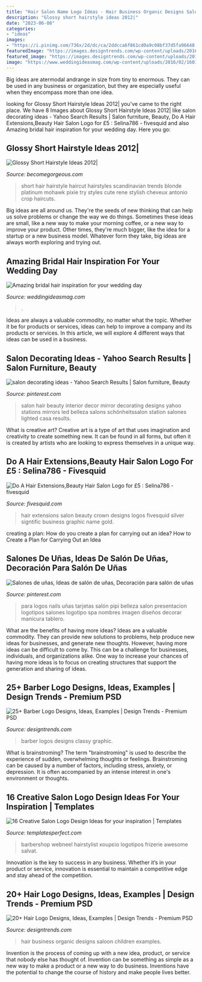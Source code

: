 ```yaml
---
title: "Hair Salon Name Logo Ideas - Hair Business Organic Designs Saloon Children Examples"
description: "Glossy short hairstyle ideas 2012|"
date: "2023-06-08"
categories:
- "ideas"
images:
- "https://i.pinimg.com/736x/2d/dc/ca/2ddcca6f861cd0a9c08bf37d5fa96648.jpg"
featuredImage: "https://images.designtrends.com/wp-content/uploads/2016/03/30065709/Set-of-Barber-Shop-Classy-Logos.jpg"
featured_image: "https://images.designtrends.com/wp-content/uploads/2016/04/01071456/Organic-Hair-Saloon-Logo.jpg"
image: "https://www.weddingideasmag.com/wp-content/uploads/2016/02/160122-Bridal-0460.jpg"
---
```



Big ideas are atermodal andrange in size from tiny to enormous. They can be used in any business or organization, but they are especially useful when they encompass more than one idea. 

	

		
looking for Glossy Short Hairstyle Ideas 2012| you've came to the right place. We have 8 Images about Glossy Short Hairstyle Ideas 2012| like salon decorating ideas - Yahoo Search Results | Salon furniture, Beauty, Do A Hair Extensions,Beauty Hair Salon Logo for £5 : Selina786 - fivesquid and also Amazing bridal hair inspiration for your wedding day. Here you go:
		
    
## Glossy Short Hairstyle Ideas 2012|

<img loading=lazy src="http://static.becomegorgeous.com/img/arts/2011/Nov/28/6052/rene_antonio_short_hair.jpg" onerror="this.onerror=null;this.src='https://tse4.mm.bing.net/th?id=OIP.SeFLWVUzY-Ti7thU30mskwHaJ4&amp;pid=15.1';" alt="Glossy Short Hairstyle Ideas 2012|">

_Source: becomegorgeous.com_

>short hair hairstyle haircut hairstyles scandinavian trends blonde platinum mohawk pixie try styles cute rene stylish cheveux antonio crop haircuts. 

	

Big ideas are all around us. They're the seeds of new thinking that can help us solve problems or change the way we do things. Sometimes these ideas are small, like a new way to make your morning coffee, or a new way to improve your product. Other times, they're much bigger, like the idea for a startup or a new business model. Whatever form they take, big ideas are always worth exploring and trying out.

    
## Amazing Bridal Hair Inspiration For Your Wedding Day

<img loading=lazy src="https://www.weddingideasmag.com/wp-content/uploads/2016/02/160122-Bridal-0460.jpg" onerror="this.onerror=null;this.src='https://tse4.mm.bing.net/th?id=OIP.LGSxyDelm_L47mIjAOOmlgHaLH&amp;pid=15.1';" alt="Amazing bridal hair inspiration for your wedding day">

_Source: weddingideasmag.com_

>. 

	

Ideas are always a valuable commodity, no matter what the topic. Whether it be for products or services, ideas can help to improve a company and its products or services. In this article, we will explore 4 different ways that ideas can be used in a business.

    
## Salon Decorating Ideas - Yahoo Search Results | Salon Furniture, Beauty

<img loading=lazy src="https://i.pinimg.com/736x/2d/dc/ca/2ddcca6f861cd0a9c08bf37d5fa96648.jpg" onerror="this.onerror=null;this.src='https://tse4.mm.bing.net/th?id=OIP.4TmMRaoq_D3pXyihy-0NAwHaLG&amp;pid=15.1';" alt="salon decorating ideas - Yahoo Search Results | Salon furniture, Beauty">

_Source: pinterest.com_

>salon hair beauty interior decor mirror decorating designs yahoo stations mirrors led belleza salons schönheitssalon station salones lighted casa results. 

	

What is creative art?
Creative art is a type of art that uses imagination and creativity to create something new. It can be found in all forms, but often it is created by artists who are looking to express themselves in a unique way.

    
## Do A Hair Extensions,Beauty Hair Salon Logo For £5 : Selina786 - Fivesquid

<img loading=lazy src="https://www.fivesquid.com/pics/t2/1539184758-98355-1-1.jpg" onerror="this.onerror=null;this.src='https://tse1.mm.bing.net/th?id=OIP.uqwDNA5zakkV65QEa6tc0gHaF1&amp;pid=15.1';" alt="Do A Hair Extensions,Beauty Hair Salon Logo for £5 : Selina786 - fivesquid">

_Source: fivesquid.com_

>hair extensions salon beauty crown designs logos fivesquid silver signtific business graphic name gold. 

	

creating a plan: How do you create a plan for carrying out an idea?
How to Create a Plan for Carrying Out an Idea

    
## Salones De Uñas, Ideas De Salón De Uñas, Decoración Para Salón De Uñas

<img loading=lazy src="https://i.pinimg.com/736x/3c/e6/a9/3ce6a9bd5921e4d087eaec0ec751645c.jpg" onerror="this.onerror=null;this.src='https://tse3.mm.bing.net/th?id=OIP.ogPUmr6_z5M458p8evl2rAHaHa&amp;pid=15.1';" alt="Salones de uñas, Ideas de salón de uñas, Decoración para salón de uñas">

_Source: pinterest.com_

>para logos nails uñas tarjetas salón pipi belleza salon presentacion logotipos salones logotipo spa nombres imagen diseños decorar manicura tablero. 

	

What are the benefits of having more ideas?
Ideas are a valuable commodity. They can provide new solutions to problems, help produce new ideas for businesses, and generate new thoughts. However, having more ideas can be difficult to come by. This can be a challenge for businesses, individuals, and organizations alike. One way to increase your chances of having more ideas is to focus on creating structures that support the generation and sharing of ideas.

    
## 25+ Barber Logo Designs, Ideas, Examples | Design Trends - Premium PSD

<img loading=lazy src="https://images.designtrends.com/wp-content/uploads/2016/03/30065709/Set-of-Barber-Shop-Classy-Logos.jpg" onerror="this.onerror=null;this.src='https://tse3.mm.bing.net/th?id=OIP.Dpebkl4a9wGvU8RvELcmIwHaG-&amp;pid=15.1';" alt="25+ Barber Logo Designs, Ideas, Examples | Design Trends - Premium PSD">

_Source: designtrends.com_

>barber logos designs classy graphic. 

	

What is brainstroming?
The term "brainstroming" is used to describe the experience of sudden, overwhelming thoughts or feelings. Brainstroming can be caused by a number of factors, including stress, anxiety, or depression. It is often accompanied by an intense interest in one's environment or thoughts.

    
## 16 Creative Salon Logo Design Ideas For Your Inspiration | Templates

<img loading=lazy src="https://www.templatesperfect.com/wp-content/uploads/2013/09/9-salon-barber-logo-design.png" onerror="this.onerror=null;this.src='https://tse3.mm.bing.net/th?id=OIP.8IMGpSSOyNu17ae2_FWJGwHaC6&amp;pid=15.1';" alt="16 Creative Salon Logo Design Ideas for your inspiration | Templates">

_Source: templatesperfect.com_

>barbershop webneel hairstylist κουρείο logotipos frizerie awesome salvat. 

	

Innovation is the key to success in any business. Whether it’s in your product or service, innovation is essential to maintain a competitive edge and stay ahead of the competition.

    
## 20+ Hair Logo Designs, Ideas, Examples | Design Trends - Premium PSD

<img loading=lazy src="https://images.designtrends.com/wp-content/uploads/2016/04/01071456/Organic-Hair-Saloon-Logo.jpg" onerror="this.onerror=null;this.src='https://tse3.mm.bing.net/th?id=OIP.AsgVl49d-aPiaqhYCUhr9wHaEx&amp;pid=15.1';" alt="20+ Hair Logo Designs, Ideas, Examples | Design Trends - Premium PSD">

_Source: designtrends.com_

>hair business organic designs saloon children examples. 

	

Invention is the process of coming up with a new idea, product, or service that nobody else has thought of. Invention can be something as simple as a new way to make a product or a new way to do business. Inventions have the potential to change the course of history and make people lives better.

